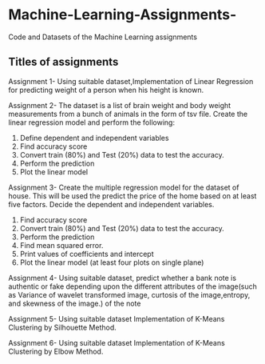 # Machine-Learning-Assignments-
Code and Datasets of the Machine Learning assignments 

## Titles of assignments 

Assignment 1-
Using suitable dataset,Implementation of Linear Regression for predicting weight of a person when 
his height is known.


Assignment 2-
The dataset is a list of brain weight and body weight measurements from a bunch of animals in the 
form of tsv file. Create the linear regression model and perform the following:
1. Define dependent and independent variables
2. Find accuracy score
3. Convert train (80%) and Test (20%) data to test the accuracy.
4. Perform the prediction
5. Plot the linear model

Assignment 3-
Create the multiple regression model for the dataset of house. This will be used the predict the price 
of the home based on at least five factors. Decide the dependent and independent variables.
1. Find accuracy score
2. Convert train (80%) and Test (20%) data to test the accuracy.
3. Perform the prediction
4. Find mean squared error.
5. Print values of coefficients and intercept
6. Plot the linear model (at least four plots on single plane)

Assignment 4-
Using suitable dataset, predict whether a bank note is authentic or fake depending upon the different 
attributes of the image(such as Variance of wavelet transformed image, curtosis of the 
image,entropy, and skewness of the image.) of the note

Assignment 5-
Using suitable dataset Implementation of K-Means Clustering by Silhouette Method.

Assignment 6-
Using suitable dataset Implementation of K-Means Clustering by Elbow Method.


